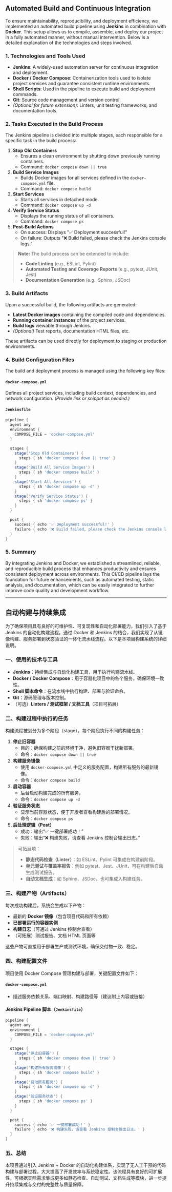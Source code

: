 

## Automated Build and Continuous Integration

To ensure maintainability, reproducibility, and deployment efficiency, we implemented an automated build pipeline using **Jenkins** in combination with **Docker**. This setup allows us to compile, assemble, and deploy our project in a fully automated manner, without manual intervention. Below is a detailed explanation of the technologies and steps involved.

### 1. Technologies and Tools Used

- **Jenkins**: A widely-used automation server for continuous integration and deployment.
- **Docker / Docker Compose**: Containerization tools used to isolate project services and guarantee consistent runtime environments.
- **Shell Scripts**: Used in the pipeline to execute build and deployment commands.
- **Git**: Source code management and version control.
- *(Optional for future extension)*: Linters, unit testing frameworks, and documentation tools.

### 2. Tasks Executed in the Build Process

The Jenkins pipeline is divided into multiple stages, each responsible for a specific task in the build process:

1. **Stop Old Containers**
   - Ensures a clean environment by shutting down previously running containers.
   - Command: `docker compose down || true`
2. **Build Service Images**
   - Builds Docker images for all services defined in the `docker-compose.yml` file.
   - Command: `docker compose build`
3. **Start Services**
   - Starts all services in detached mode.
   - Command: `docker compose up -d`
4. **Verify Service Status**
   - Displays the running status of all containers.
   - Command: `docker compose ps`
5. **Post-Build Actions**
   - On success: Displays "✅ Deployment successful!"
   - On failure: Outputs "❌ Build failed, please check the Jenkins console logs."

> **Note:** The build process can be extended to include:
>
> - **Code Linting** (e.g., ESLint, Pylint)
> - **Automated Testing and Coverage Reports** (e.g., pytest, JUnit, Jest)
> - **Documentation Generation** (e.g., Sphinx, JSDoc)

### 3. Build Artifacts

Upon a successful build, the following artifacts are generated:

- **Latest Docker images** containing the compiled code and dependencies.
- **Running container instances** of the project services.
- **Build logs** viewable through Jenkins.
- *(Optional)* Test reports, documentation HTML files, etc.

These artifacts can be used directly for deployment to staging or production environments.

### 4. Build Configuration Files

The build and deployment process is managed using the following key files:

#### `docker-compose.yml`

Defines all project services, including build context, dependencies, and network configuration. *(Provide link or snippet as needed.)*

#### `Jenkinsfile`

```groovy
pipeline {
  agent any
  environment {
    COMPOSE_FILE = 'docker-compose.yml'
  }

  stages {
    stage('Stop Old Containers') {
      steps { sh 'docker compose down || true' }
    }
    stage('Build All Service Images') {
      steps { sh 'docker compose build' }
    }
    stage('Start All Services') {
      steps { sh 'docker compose up -d' }
    }
    stage('Verify Service Status') {
      steps { sh 'docker compose ps' }
    }
  }

  post {
    success { echo '✅ Deployment successful!' }
    failure { echo '❌ Build failed, please check the Jenkins console logs.' }
  }
}
```

### 5. Summary

By integrating Jenkins and Docker, we established a streamlined, reliable, and reproducible build process that enhances productivity and ensures consistent deployment across environments. This CI/CD pipeline lays the foundation for future enhancements, such as automated testing, static analysis, and documentation, which can be easily integrated to further improve code quality and development workflow.

------

## 自动构建与持续集成

为了确保项目具有良好的可维护性、可复现性和自动化部署能力，我们引入了基于 Jenkins 的自动化构建流程。通过 Docker 和 Jenkins 的结合，我们实现了从镜像构建、服务部署到状态验证的一体化流水线流程。以下是本项目构建系统的详细说明。

### 一、使用的技术与工具

- **Jenkins**：持续集成与自动化构建工具，用于执行构建流水线。
- **Docker / Docker Compose**：用于容器化项目中的各个服务，确保环境一致性。
- **Shell 脚本命令**：在流水线中执行构建、部署与验证命令。
- **Git**：源码管理与版本控制。
- （可选）**Linters / 测试框架 / 文档工具**（项目可拓展）

### 二、构建过程中执行的任务

构建流程被划分为多个阶段（stage），每个阶段执行不同的构建任务：

1. **停止旧容器**
   - 目的：确保构建之前的环境干净，避免旧容器干扰新部署。
   - 命令：`docker compose down || true`
2. **构建服务镜像**
   - 使用 `docker-compose.yml` 中定义的服务配置，构建所有服务的最新镜像。
   - 命令：`docker compose build`
3. **启动容器**
   - 后台启动构建完成的所有服务。
   - 命令：`docker compose up -d`
4. **验证服务状态**
   - 显示当前容器状态，便于开发者查看构建后的部署情况。
   - 命令：`docker compose ps`
5. **后处理逻辑（Post）**
   - 成功：输出“✅ 一键部署成功！”
   - 失败：输出“❌ 构建失败，请查看 Jenkins 控制台输出日志。”

> 可拓展项：
>
> - **静态代码检查（Linter）**：如 ESLint、Pylint 可集成在构建前阶段。
> - **单元测试与覆盖率报告**：例如 pytest、Jest、JUnit，可在构建后自动生成测试报告。
> - **自动文档生成**：如 Sphinx、JSDoc，也可集成入构建任务。

### 三、构建产物（Artifacts）

每次成功构建后，系统会生成以下产物：

- 最新的 **Docker 镜像**（包含项目代码和所有依赖）
- **已部署运行的容器实例**
- **构建日志**（可通过 Jenkins 控制台查看）
- （可拓展）测试报告、文档 HTML 页面等

这些产物可直接用于部署生产或测试环境，确保交付物一致、稳定。

### 四、构建配置文件

项目使用 Docker Compose 管理构建与部署，关键配置文件如下：

#### `docker-compose.yml`

- 描述服务依赖关系、端口映射、构建路径等（建议附上内容或链接）

#### Jenkins Pipeline 脚本（`Jenkinsfile`）

```groovy
pipeline {
  agent any
  environment {
    COMPOSE_FILE = 'docker-compose.yml'
  }

  stages {
    stage('停止旧容器') {
      steps { sh 'docker compose down || true' }
    }
    stage('构建所有服务镜像') {
      steps { sh 'docker compose build' }
    }
    stage('启动所有服务') {
      steps { sh 'docker compose up -d' }
    }
    stage('验证服务状态') {
      steps { sh 'docker compose ps' }
    }
  }

  post {
    success { echo '✅ 一键部署成功！' }
    failure { echo '❌ 构建失败，请查看 Jenkins 控制台输出日志。' }
  }
}
```

### 五、总结

本项目通过引入 Jenkins + Docker 的自动化构建体系，实现了无人工干预的代码构建与部署过程，大大提高了开发效率与系统稳定性。该流程具有良好的可扩展性，可根据实际需求集成更多如静态检查、自动测试、文档生成等模块，进一步提升持续集成与交付的完整性与质量保障。